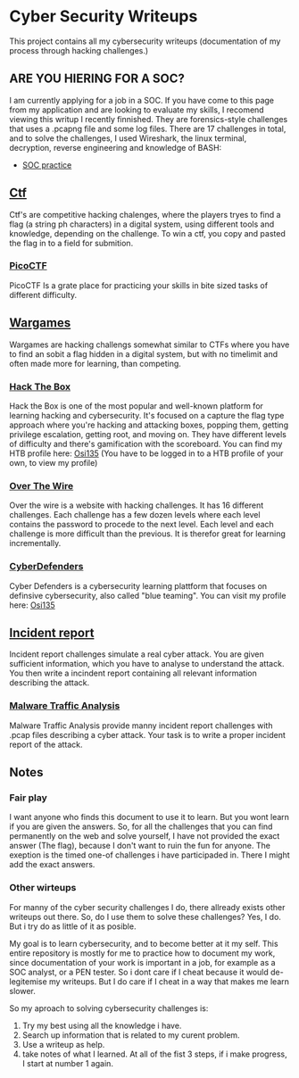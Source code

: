 # Cyber Security Writeups
This project contains all my cybersecurity writeups (documentation of my process through hacking challenges.)

## ARE YOU HIERING FOR A SOC?
I am currently applying for a job in a SOC. If you have come to this page from my application and are looking to evaluate my skills, I recomend viewing this writup I recently finnished. They are forensics-style challenges that uses a .pcapng file and some log files. There are 17 challenges in total, and to solve the challenges, I used Wireshark, the linux terminal, decryption, reverse engineering and knowledge of BASH:
- [SOC practice](./wargames/Cyber%20Defenders/EscapeRoom.md)

## [Ctf](/ctf/)
Ctf's are competitive hacking chalenges, where the players tryes to find a flag (a string ph characters) in a digital system, using different tools and knowledge, depending on the challenge. To win a ctf, you copy and pasted the flag in to a field for submition.

### [PicoCTF](/ctf/PicoCTF)
PicoCTF Is a grate place for practicing your skills in bite sized tasks of different difficulty. 
## [Wargames](/wargames)
Wargames are hacking challengs somewhat similar to CTFs where you have to find an sobit a flag hidden in a digital system, but with no timelimit and often made more for learning, than competing.

### [Hack The Box](/wargames/Hack%20The%20Box)
Hack the Box is one of the most popular and well-known platform for learning hacking and cybersecurity. It's focused on a capture the flag type approach where you're hacking and attacking boxes, popping them, getting privilege escalation, getting root, and moving on. They have different levels of difficulty and there's gamification with the scoreboard.
You can find my HTB profile here: [Osi135](https://app.hackthebox.com/users/1388003) (You have to be logged in to a HTB profile of your own, to view my profile)

### [Over The Wire](/wargames/Over%20The%20Wire)
Over the wire is a website with hacking challenges. It has 16 different challenges. Each challenge has a few dozen levels where each level contains the password to procede to the next level. Each level and each challenge is more difficult than the previous. It is therefor great for learning incrementally. 

### [CyberDefenders](/wargames/Cyber%20Defenders)
Cyber Defenders is a cybersecurity learning plattform that focuses on definsive cybersecurity, also called "blue teaming". 
You can visit my profile here: [Osi135](https://cyberdefenders.org/Osi135)

## [Incident report](/Incident%20report/)
Incident report challenges simulate a real cyber attack. You are given sufficient information, which you have to analyse to understand the attack. You then write a incindent report containing all relevant information describing the attack.

### [Malware Traffic Analysis](/Incidence%20responce/Malware-Traffic-Analysis/)
Malware Traffic Analysis provide manny incident report challenges with .pcap files describing a cyber attack. Your task is to write a proper incident report of the attack.

## Notes

### Fair play
I want anyone who finds this document to use it to learn. But you wont learn if you are given the answers. So, for all the challenges that you can find permanently on the web and solve yourself, I have not provided the exact answer (The flag), because I don't want to ruin the fun for anyone. The exeption is the timed one-of challenges i have participaded in. There I might add the exact answers.

### Other wirteups
For manny of the cyber security challenges I do, there allready exists other writeups out there. So, do I use them to solve these challenges? Yes, I do. But i try do as little of it as posible.

My goal is to learn cybersecurity, and to become better at it my self. This entire repository is mostly for me to practice how to document my work, since documentation of your work is important in a job, for example as a SOC analyst, or a PEN tester. So i dont care if I cheat because it would de-legitemise my writeups. But I do care if I cheat in a way that makes me learn slower.

So my aproach to solving cybersecurity challenges is:
1. Try my best using all the knowledge i have.
2. Search up information that is related to my curent problem.
3. Use a writeup as help.
4. take notes of what I learned.
At all of the fist 3 steps, if i make progress, I start at number 1 again.